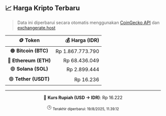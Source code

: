 

<!-- HARGA_KRIPTO -->
## 📈 Harga Kripto Terbaru

> Data ini diperbarui secara otomatis menggunakan [CoinGecko API](https://www.coingecko.com/) dan [exchangerate.host](https://exchangerate.host/)

<div align="center">

| 🪙 Token | 💰 Harga (IDR) |
|:------:|---------------:|
| 🟠 **Bitcoin (BTC)**   | Rp 1.867.773.790 |
| 🔵 **Ethereum (ETH)**  | Rp 68.436.049 |
| 🟣 **Solana (SOL)**    | Rp 2.899.444 |
| 🟢 **Tether (USDT)**   | Rp 16.236 |

---

💱 **Kurs Rupiah (USD → IDR)**: Rp 16.222

🕒 <sub>Terakhir diperbarui: 19/8/2025, 11.39.12</sub>

</div>
<!-- /HARGA_KRIPTO -->